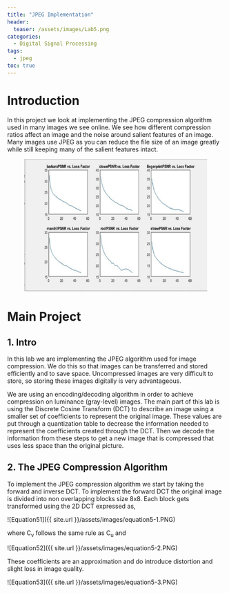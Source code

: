 ```yaml
---
title: "JPEG Implementation"
header:
  teaser: /assets/images/Lab5.png
categories:
  - Digital Signal Processing
tags:
  - jpeg
toc: true
---
```


# Introduction
In this project we look at implementing the JPEG compression algorithm used in many images we see online. We see how different compression ratios affect an image and the noise around salient features of an image. Many images use JPEG as you can reduce the file size of an image greatly while still keeping many of the salient features intact. 

<figure>
	<a href="/assets/images/Lab5.png"><img src="/assets/images/Lab5.png"></a>
</figure>

# Main Project

## 1. Intro

In this lab we are implementing the JPEG algorithm used for image compression. We do this so that images can be transferred and stored efficiently and to save space. Uncompressed images are very difficult to store, so storing these images digitally is very advantageous.

We are using an encoding/decoding algorithm in order to achieve compression on luminance (gray-level) images. The main part of this lab is using the Discrete Cosine Transform (DCT) to describe an image using a smaller set of coefficients to represent the original image. These values are put through a quantization table to decrease the information needed to represent the coefficients created through the DCT. Then we decode the information from these steps to get a new image that is compressed that uses less space than the original picture. 

## 2. The JPEG Compression Algorithm 

To implement the JPEG compression algorithm we start by taking the forward and inverse DCT. To implement the forward DCT the original image is divided into non overlapping blocks size 8x8. Each block gets transformed using the 2D DCT expressed as,

![Equation51]({{ site.url }}/assets/images/equation5-1.PNG)

where C<sub>v</sub> follows the same rule as C<sub>u</sub> and

![Equation52]({{ site.url }}/assets/images/equation5-2.PNG)

These coefficients are an approximation and do introduce distortion and slight loss in image quality. 

![Equation53]({{ site.url }}/assets/images/equation5-3.PNG)



